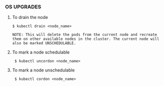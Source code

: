 ### OS UPGRADES

1. To drain the node
 
       $ kubectl drain <node_name>

       NOTE: This will delete the pods from the current node and recreate them on other available nodes in the cluster. The current node will also be marked UNSCHEDULABLE.

2. To mark a node schedulable

        $ kubectl uncordon <node_name>

3. To mark a node unschedulable

        $ kubectl cordon <node_name>